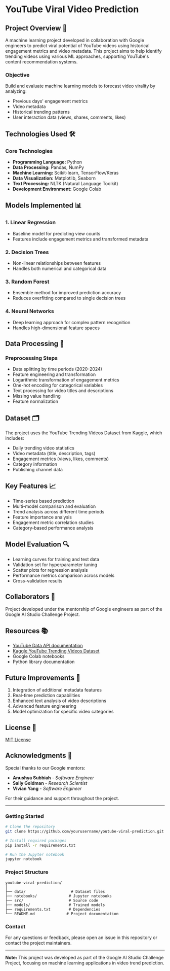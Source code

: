 # YouTube Viral Video Prediction

## Project Overview 🎯
A machine learning project developed in collaboration with Google engineers to predict viral potential of YouTube videos using historical engagement metrics and video metadata. This project aims to help identify trending videos using various ML approaches, supporting YouTube's content recommendation systems.

### Objective
Build and evaluate machine learning models to forecast video virality by analyzing:
* Previous days' engagement metrics
* Video metadata
* Historical trending patterns
* User interaction data (views, shares, comments, likes)

## Technologies Used 🛠️

### Core Technologies
* **Programming Language:** Python
* **Data Processing:** Pandas, NumPy
* **Machine Learning:** Scikit-learn, TensorFlow/Keras
* **Data Visualization:** Matplotlib, Seaborn
* **Text Processing:** NLTK (Natural Language Toolkit)
* **Development Environment:** Google Colab

## Models Implemented 📊

### 1. Linear Regression
* Baseline model for predicting view counts
* Features include engagement metrics and transformed metadata

### 2. Decision Trees
* Non-linear relationships between features
* Handles both numerical and categorical data

### 3. Random Forest
* Ensemble method for improved prediction accuracy
* Reduces overfitting compared to single decision trees

### 4. Neural Networks
* Deep learning approach for complex pattern recognition
* Handles high-dimensional feature spaces

## Data Processing 📝

### Preprocessing Steps
* Data splitting by time periods (2020-2024)
* Feature engineering and transformation
* Logarithmic transformation of engagement metrics
* One-hot encoding for categorical variables
* Text processing for video titles and descriptions
* Missing value handling
* Feature normalization

## Dataset 🗂️
The project uses the YouTube Trending Videos Dataset from Kaggle, which includes:

* Daily trending video statistics
* Video metadata (title, description, tags)
* Engagement metrics (views, likes, comments)
* Category information
* Publishing channel data

## Key Features 📈
* Time-series based prediction
* Multi-model comparison and evaluation
* Trend analysis across different time periods
* Feature importance analysis
* Engagement metric correlation studies
* Category-based performance analysis

## Model Evaluation 🔍
* Learning curves for training and test data
* Validation set for hyperparameter tuning
* Scatter plots for regression analysis
* Performance metrics comparison across models
* Cross-validation results

## Collaborators 🤝
Project developed under the mentorship of Google engineers as part of the Google AI Studio Challenge Project.

## Resources 📚
* [YouTube Data API documentation](https://developers.google.com/youtube/v3)
* [Kaggle YouTube Trending Videos Dataset](https://www.kaggle.com/datasets/trending-youtube-videos)
* Google Colab notebooks
* Python library documentation

## Future Improvements 🚀
1. Integration of additional metadata features
2. Real-time prediction capabilities
3. Enhanced text analysis of video descriptions
4. Advanced feature engineering
5. Model optimization for specific video categories

## License 📄
[MIT License](LICENSE)

## Acknowledgments 👥

Special thanks to our Google mentors:

* **Anushya Subbiah** - *Software Engineer*
* **Sally Goldman** - *Research Scientist*
* **Vivian Yang** - *Software Engineer*

For their guidance and support throughout the project.

---

### Getting Started

```bash
# Clone the repository
git clone https://github.com/yourusername/youtube-viral-prediction.git

# Install required packages
pip install -r requirements.txt

# Run the Jupyter notebook
jupyter notebook
```

### Project Structure
```
youtube-viral-prediction/
│
├── data/                    # Dataset files
├── notebooks/              # Jupyter notebooks
├── src/                    # Source code
├── models/                 # Trained models
├── requirements.txt        # Dependencies
└── README.md              # Project documentation
```

### Contact
For any questions or feedback, please open an issue in this repository or contact the project maintainers.

---
**Note:** This project was developed as part of the Google AI Studio Challenge Project, focusing on machine learning applications in video trend prediction.